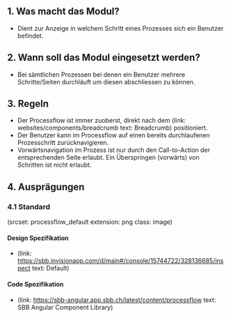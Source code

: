 ## 1. Was macht das Modul? 
* Dient zur Anzeige in welchem Schritt eines Prozesses sich ein Benutzer befindet.

## 2. Wann soll das Modul eingesetzt werden?
* Bei sämtlichen Prozessen bei denen ein Benutzer mehrere Schritte/Seiten durchläuft um diesen abschliessen zu können.

## 3. Regeln
* Der Processflow ist immer zuoberst, direkt nach dem (link: websites/components/breadcrumb text: Breadcrumb) positioniert.
* Der Benutzer kann im Processflow auf einen bereits durchlaufenen Prozesschritt zurücknavigieren.
* Vorwärtsnavigation im Prozess ist nur durch den Call-to-Action der entsprechenden Seite erlaubt. Ein Überspringen (vorwärts) von Schritten ist nicht erlaubt.

## 4. Ausprägungen
### 4.1 Standard
(srcset: processflow_default extension: png class: image)

#### Design Spezifikation
*   (link: https://sbb.invisionapp.com/d/main#/console/15744722/328136685/inspect text: Default)

#### Code Spezifikation
* (link: https://sbb-angular.app.sbb.ch/latest/content/processflow text: SBB Angular Component Library)
